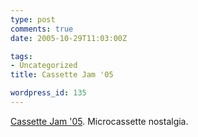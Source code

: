 ```yaml
---
type: post
comments: true
date: 2005-10-29T11:03:00Z

tags:
- Uncategorized
title: Cassette Jam '05

wordpress_id: 135
---
```


[Cassette Jam '05](http://hanazuc02.ld.infoseek.co.jp/cassettes/cassettes.htm). Microcassette nostalgia.
